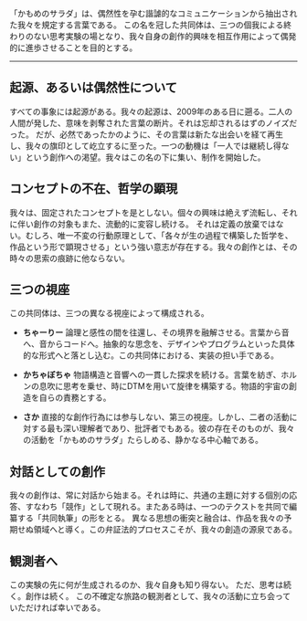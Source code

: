 「かもめのサラダ」は、偶然性を孕む諧謔的なコミュニケーションから抽出された我々を規定する言葉である。
この名を冠した共同体は、三つの個我による終わりのない思考実験の場となり、我々自身の創作的興味を相互作用によって偶発的に進歩させることを目的とする。

---

## 起源、あるいは偶然性について

すべての事象には起源がある。我々の起源は、2009年のある日に遡る。二人の人間が発した、意味を剥奪された言葉の断片。それは忘却されるはずのノイズだった。
だが、必然であったかのように、その言葉は新たな出会いを経て再生し、我々の旗印として屹立するに至った。一つの動機は「一人では継続し得ない」という創作への渇望。我々はこの名の下に集い、制作を開始した。

## コンセプトの不在、哲学の顕現

我々は、固定されたコンセプトを是としない。個々の興味は絶えず流転し、それに伴い創作の対象もまた、流動的に変容し続ける。
それは定義の放棄ではない。むしろ、唯一不変の行動原理として、「各々が生の過程で構築した哲学を、作品という形で顕現させる」という強い意志が存在する。我々の創作とは、その時々の思索の痕跡に他ならない。

## 三つの視座

この共同体は、三つの異なる視座によって構成される。

* **ちゃーりー** 論理と感性の間を往還し、その境界を融解させる。言葉から音へ、音からコードへ。抽象的な思念を、デザインやプログラムといった具体的な形式へと落とし込む。この共同体における、実装の担い手である。

* **かちゃぼちゃ** 物語構造と音響への一貫した探求を続ける。言葉を紡ぎ、ホルンの息吹に思考を乗せ、時にDTMを用いて旋律を構築する。物語的宇宙の創造を自らの責務とする。

* **さか** 直接的な創作行為には参与しない、第三の視座。しかし、二者の活動に対する最も深い理解者であり、批評者でもある。彼の存在そのものが、我々の活動を「かもめのサラダ」たらしめる、静かなる中心軸である。

## 対話としての創作

我々の創作は、常に対話から始まる。それは時に、共通の主題に対する個別の応答、すなわち「競作」として現れる。またある時は、一つのテクストを共同で編纂する「共同執筆」の形をとる。
異なる思想の衝突と融合は、作品を我々の予期せぬ領域へと導く。この弁証法的プロセスこそが、我々の創造の源泉である。

## 観測者へ

この実験の先に何が生成されるのか、我々自身も知り得ない。
ただ、思考は続く。創作は続く。
この不確定な旅路の観測者として、我々の活動に立ち会っていただければ幸いである。